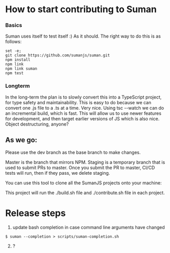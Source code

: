 

# How to start contributing to Suman


### Basics

 Suman uses itself to test itself :) As it should.
 The right way to do this is as follows:
 
 ```
 set -e;
 git clone https://github.com/sumanjs/suman.git 
 npm install 
 npm link 
 npm link suman 
 npm test
 ```

### Longterm

In the long-term the plan is to slowly convert this into a TypeScript project, for type safety
and maintainability. This is easy to do
because we can convert one .js file to a .ts at a time. Very nice. Using tsc --watch we can do an 
incremental build, which is fast. This will allow us to use newer features for development, and then
target earlier versions of JS which is also nice. Object destructuring, anyone?

## As we go:

Please use the dev branch as the base branch to make changes.

Master is the branch that mirrors NPM. Staging is a temporary branch that is used to submit PRs to master.
Once you submit the PR to master, CI/CD tests will run, then if they pass, we delete staging.

You can use this tool to clone all the SumanJS projects onto your machine:

This project will run the ./build.sh file and ./contribute.sh file in each project.



# Release steps

1. update bash completion in case command line arguments have changed

`$ suman --completion > scripts/suman-completion.sh`

2. ?
